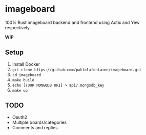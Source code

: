 # imageboard
100% Rust imageboard backend and frontend using Actix and Yew respectively.

 **WIP**
 
## Setup
1. Install Docker
2. `git clone https://github.com/pablolafontaine/imageboard.git`
3. `cd imageboard`
4. `make build`
5. `echo [YOUR MONGODB URI] > api/.mongodb_key`
6. `make up`

## TODO
- Oauth2
- Multiple boards/categories
- Comments and replies
